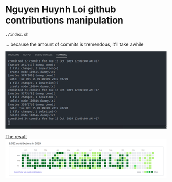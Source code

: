 # Nguyen Huynh Loi github contributions manipulation

```
./index.sh
```
... because the amount of commits is tremendous, it'll take awhile 

![](./record.gif)

[The result](https://github.com/loia5tqd001?tab=overview&from=2019-12-01&to=2019-12-31)
![](./capture.png)